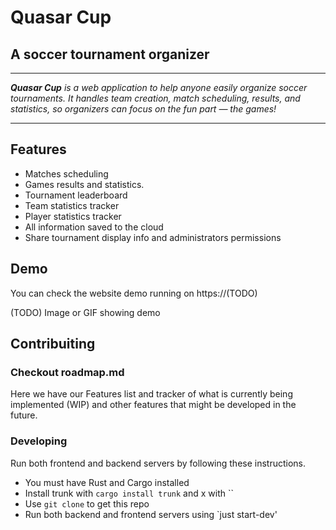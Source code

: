 # Quasar Cup
## A soccer tournament organizer

---

_**Quasar Cup** is a web application to help anyone easily organize soccer tournaments. It handles team creation, match scheduling, results, and statistics, so organizers can focus on the fun part — the games!_

---

## Features

* Matches scheduling
* Games results and statistics.
* Tournament leaderboard
* Team statistics tracker
* Player statistics tracker
* All information saved to the cloud
* Share tournament display info and administrators permissions


## Demo

You can check the website demo running on  https://(TODO)

(TODO) Image or GIF showing demo

## Contribuiting

### Checkout roadmap.md

Here we have our Features list and tracker of what is currently being implemented (WIP) and other features that might be developed in the future.

### Developing

Run both frontend and backend servers by following these instructions.

* You must have Rust and Cargo installed
* Install trunk with `cargo install trunk` and x with ``
* Use `git clone` to get this repo
* Run both backend and frontend servers using `just start-dev'